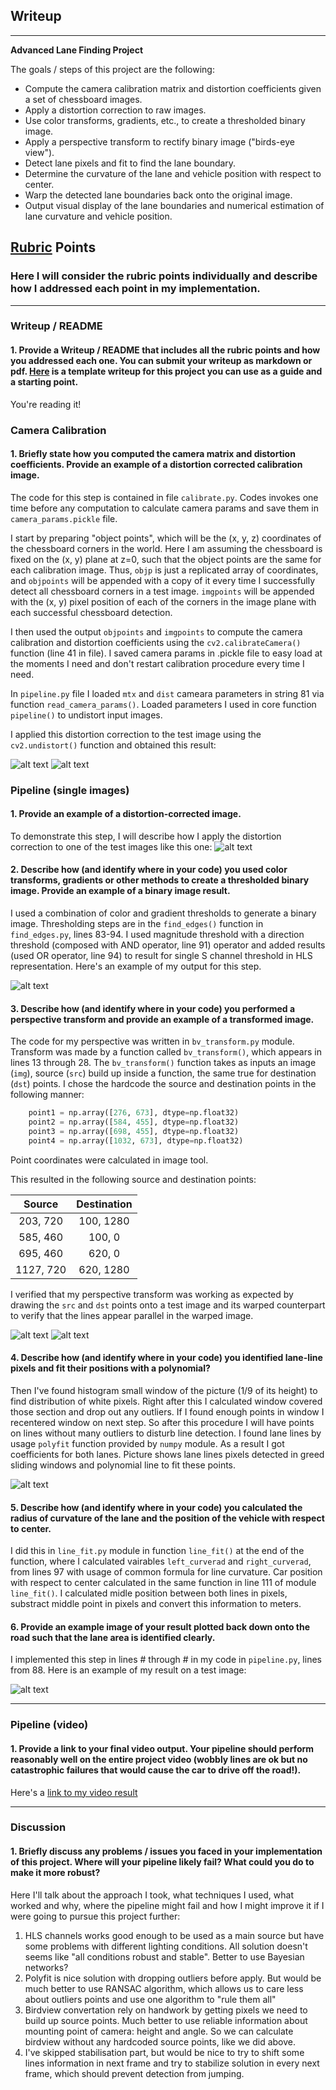 ## Writeup

---

**Advanced Lane Finding Project**

The goals / steps of this project are the following:

* Compute the camera calibration matrix and distortion coefficients given a set of chessboard images.
* Apply a distortion correction to raw images.
* Use color transforms, gradients, etc., to create a thresholded binary image.
* Apply a perspective transform to rectify binary image ("birds-eye view").
* Detect lane pixels and fit to find the lane boundary.
* Determine the curvature of the lane and vehicle position with respect to center.
* Warp the detected lane boundaries back onto the original image.
* Output visual display of the lane boundaries and numerical estimation of lane curvature and vehicle position.

[//]: # (Image References)

[image1]: ./camera_cal/calibration1.jpg "Distorted"
[image1b]: ./writeup_pics/calibration1.jpg "Unddistorted"


[image2]: ./writeup_pics/undist_img.jpg "Road Transformed"
[image3]: ./writeup_pics/edges_img.jpg "Binary Example"
[image4]: ./writeup_pics/undist_with_lines.jpg "Warp Example"
[image4b]: ./writeup_pics/bv_with_lines.jpg "Warp Example"
[image5]: ./writeup_pics/birdview_detected.jpg "Warp Example"
[image6]: ./writeup_pics/video_example.png "Output"
[video1]: ./project_video.mp4 "Video"

## [Rubric](https://review.udacity.com/#!/rubrics/571/view) Points

### Here I will consider the rubric points individually and describe how I addressed each point in my implementation.  

---

### Writeup / README

#### 1. Provide a Writeup / README that includes all the rubric points and how you addressed each one.  You can submit your writeup as markdown or pdf.  [Here](https://github.com/udacity/CarND-Advanced-Lane-Lines/blob/master/writeup_template.md) is a template writeup for this project you can use as a guide and a starting point.  

You're reading it!

### Camera Calibration

#### 1. Briefly state how you computed the camera matrix and distortion coefficients. Provide an example of a distortion corrected calibration image.

The code for this step is contained in file `calibrate.py`. Codes invokes one time before any computation to calculate camera params and save them in `camera_params.pickle` file.

I start by preparing "object points", which will be the (x, y, z) coordinates of the chessboard corners in the world. Here I am assuming the chessboard is fixed on the (x, y) plane at z=0, such that the object points are the same for each calibration image.  Thus, `objp` is just a replicated array of coordinates, and `objpoints` will be appended with a copy of it every time I successfully detect all chessboard corners in a test image.  `imgpoints` will be appended with the (x, y) pixel position of each of the corners in the image plane with each successful chessboard detection.  

I then used the output `objpoints` and `imgpoints` to compute the camera calibration and distortion coefficients using the `cv2.calibrateCamera()` function (line 41 in file). I saved camera params in .pickle file to easy load at the moments I need and don't restart calibration procedure every time I need.

In `pipeline.py` file I loaded `mtx` and `dist` cameara parameters in string 81 via function `read_camera_params()`. Loaded parameters I used in core function `pipeline()` to undistort input images.

I applied this distortion correction to the test image using the `cv2.undistort()` function and obtained this result: 

![alt text][image1]
![alt text][image1b]

### Pipeline (single images)

#### 1. Provide an example of a distortion-corrected image.

To demonstrate this step, I will describe how I apply the distortion correction to one of the test images like this one:
![alt text][image2]

#### 2. Describe how (and identify where in your code) you used color transforms, gradients or other methods to create a thresholded binary image.  Provide an example of a binary image result.

I used a combination of color and gradient thresholds to generate a binary image. Thresholding steps are in the `find_edges()` function in `find_edges.py`, lines 83-94. I used magnitude threshold with a direction threshold (composed with AND operator, line 91) operator and added results (used OR operator, line 94) to result for single S channel threshold in HLS representation.  Here's an example of my output for this step.

![alt text][image3]

#### 3. Describe how (and identify where in your code) you performed a perspective transform and provide an example of a transformed image.

The code for my perspective was written in `bv_transform.py` module. Transform was made by a function called `bv_transform()`, which appears in lines 13 through 28.  The `bv_transform()` function takes as inputs an image (`img`), source (`src`) build up inside a function, the same true for destination (`dst`) points.  I chose the hardcode the source and destination points in the following manner:

```python
    point1 = np.array([276, 673], dtype=np.float32)
    point2 = np.array([584, 455], dtype=np.float32)
    point3 = np.array([698, 455], dtype=np.float32)
    point4 = np.array([1032, 673], dtype=np.float32)
```

Point coordinates were calculated in image tool.

This resulted in the following source and destination points:

| Source        | Destination   | 
|:-------------:|:-------------:| 
| 203, 720      | 100, 1280     | 
| 585, 460      | 100, 0        |
| 695, 460      | 620, 0        |
| 1127, 720     | 620, 1280     |

I verified that my perspective transform was working as expected by drawing the `src` and `dst` points onto a test image and its warped counterpart to verify that the lines appear parallel in the warped image.

![alt text][image4]
![alt text][image4b]

#### 4. Describe how (and identify where in your code) you identified lane-line pixels and fit their positions with a polynomial?

Then I've found histogram small window of the picture (1/9 of its height) to find distribution of white pixels. Right after this I calculated window covered those section and drop out any outliers. If I found enough points in window I recentered window on next step. So after this procedure I will have points on lines without many outliers to disturb line detection. I found lane lines by usage `polyfit` function provided by `numpy` module. As a result I got coefficients for both lanes.
Picture shows lane lines pixels detected in greed sliding windows and polynomial line to fit these points.

![alt text][image5]

#### 5. Describe how (and identify where in your code) you calculated the radius of curvature of the lane and the position of the vehicle with respect to center.

I did this in `line_fit.py` module in function `line_fit()` at the end of the function, where I calculated vairables `left_curverad` and `right_curverad`, from lines 97 with usage of common formula for line curvature.
Car position with respect to center calculated in the same function in line 111 of module `line_fit()`. I calculated midle position between both lines in pixels, substract middle point in pixels and convert this information to meters.

#### 6. Provide an example image of your result plotted back down onto the road such that the lane area is identified clearly.

I implemented this step in lines # through # in my code in `pipeline.py`, lines from 88.  Here is an example of my result on a test image:

![alt text][image6]

---

### Pipeline (video)

#### 1. Provide a link to your final video output.  Your pipeline should perform reasonably well on the entire project video (wobbly lines are ok but no catastrophic failures that would cause the car to drive off the road!).

Here's a [link to my video result](video_result.avi)

---

### Discussion

#### 1. Briefly discuss any problems / issues you faced in your implementation of this project.  Where will your pipeline likely fail?  What could you do to make it more robust?

Here I'll talk about the approach I took, what techniques I used, what worked and why, where the pipeline might fail and how I might improve it if I were going to pursue this project further: 
1. HLS channels works good enough to be used as a main source but have some problems with different lighting conditions. All solution doesn't seems like "all conditions robust and stable". Better to use Bayesian networks?
2. Polyfit is nice solution with dropping outliers before apply. But would be much better to use RANSAC algorithm, which allows us to care less about outliers points and use one algorithm to "rule them all"
3. Birdview convertation rely on handwork by getting pixels we need to build up source points. Much better to use reliable information about mounting point of camera: height and angle. So we can calculate birdview without any hardcoded source points, like we did above.
4. I've skipped stabilisation part, but would be nice to try to shift some lines information in next frame and try to stabilize solution in every next frame, which should prevent detection from jumping.
